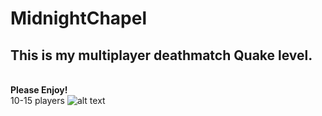 # MidnightChapel
## This is my multiplayer deathmatch Quake level. 
<br /> **Please Enjoy!**
<br /> 10-15 players
![alt text](https://github.com/adolthefruitbol/MidnightChapel/blob/main/images/Playtest3.png)
